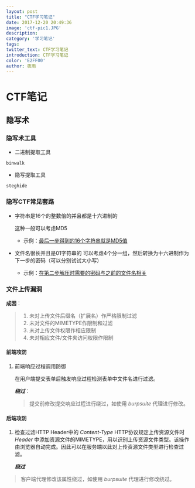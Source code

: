 ```yaml
---
layout: post
title: "CTF学习笔记"
date: 2017-12-20 20:49:36
image: 'ctf-pic1.JPG'
description: 
category: '学习笔记'
tags:
twitter_text: CTF学习笔记
introduction: CTF学习笔记
color: 'E2FF00'
author: 夜雨
---
```


# CTF笔记
## 隐写术
### 隐写术工具
- 二进制提取工具
```shell
binwalk
```

- 隐写提取工具
```shell
steghide
```
### 隐写CTF常见套路

- 字符串是16个的整数倍的并且都是十六进制的

  这种一般可以考虑MD5  
  - 示例：[最后一步得到的16个字符串就是MD5值](http://www.shiyanbar.com/ctf/2005)  

- 文件名很长并且是01字符串的
  可以考虑4个分一组，然后转换为十六进制作为下一步的密码（可以分别试试大小写）  
  - 示例：[在第二步解压时需要的密码与之前的文件名相关](http://www.shiyanbar.com/ctf/2005)  

### 文件上传漏洞

**成因**：

> 1. 未对上传文件后缀名（扩展名）作严格限制过滤
> 2. 未对文件的MIMETYPE作限制和过滤
> 3. 未对上传文件权限作相应限制
> 4. 未对相应文件/文件夹访问权限作限制
>
> 

#### 前端攻防

1. 前端响应过程调用防御

   在用户端提交表单后触发响应过程检测表单中文件名进行过滤。

   ***绕过***：

   >提交前修改提交响应过程进行绕过，如使用 *burpsuite* 代理进行修改。

#### 后端攻防
1. 检查过滤HTTP Header中的 *Content-Type*
   HTTP协议规定上传资源文件时 *Header* 中添加资源文件的MIMETYPE，用以识别上传资源文件类型。该操作由浏览器自动完成。因此可以在服务端以此对上传资源文件类型进行检查过滤。

   ***绕过***

>客户端代理修改该属性绕过，如使用 *burpsuite* 代理进行修改绕过。